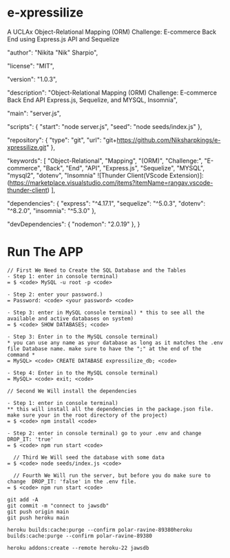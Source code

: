 # e-xpressilize
A UCLAx Object-Relational Mapping (ORM) Challenge: E-commerce Back End using Express.js API and Sequelize
  
  "author": "Nikita \"Nik\" Sharpio",
  
  "license": "MIT",
  
  "version": "1.0.3",
  
  "description": "Object-Relational Mapping (ORM) Challenge: E-commerce Back End API Express.js, Sequelize, and MYSQL, Insomnia",
  
  "main": "server.js",
  
  "scripts": {
                "start": "node server.js",
                "seed": "node seeds/index.js"
              },
  
  "repository": {
                "type": "git",
                "url": "git+https://github.com/Niksharpkings/e-xpressilize.git"
                },
  
  "keywords": [
               "Object-Relational",
               "Mapping",
               "(ORM)",
               "Challenge:",
               "E-commerce",
               "Back",
               "End",
               "API",
               "Express.js",
               "Sequelize",
               "MYSQL",
               "mysql2",
               "dotenv",
               "Insomnia"
               ![Thunder Client(VScode Extension)]:(https://marketplace.visualstudio.com/items?itemName=rangav.vscode-thunder-client)
               ],
  
  "dependencies": {
                "express": "^4.17.1",
                "sequelize": "^5.0.3",
                "dotenv": "^8.2.0",
                "insomnia": "^5.3.0"
                },
  
  "devDependencies": {
                  "nodemon": "2.0.19"
                  },
}

# Run The APP

~~~~~~~~~~~~~
// First We Need to Create the SQL Database and the Tables
- Step 1: enter in console terminal)
= $ <code> MySQL -u root -p <code>

- Step 2: enter your password.)
= Password: <code> <your password> <code>

- Step 3: enter in MySQL console terminal) * this to see all the available and active databases on system)
= $ <code> SHOW DATABASES; <code>

- Step 3: Enter in to the MySQL console terminal) 
* you can use any name as your database as long as it matches the .env file Database name. make sure to have the ";" at the end of the command *
= MySQL> <code> CREATE DATABASE expressilize_db; <code>

- Step 4: Enter in to the MySQL console terminal)
= MySQL> <code> exit; <code>

// Second We Will install the dependencies 

- Step 1: enter in console terminal) 
** this will install all the dependencies in the package.json file. make sure your in the root directory of the project)
= $ <code> npm install <code>

- Step 2: enter in console terminal) go to your .env and change DROP_IT: 'true'
= $ <code> npm run start <code>
 
  // Third We Will seed the database with some data
= $ <code> node seeds/index.js <code>

  // Fourth We Will run the server, but before you do make sure to change  DROP_IT: 'false' in the .env file.
= $ <code> npm run start <code>

git add -A
git commit -m "connect to jawsdb"
git push origin main
git push heroku main 

heroku builds:cache:purge --confirm polar-ravine-89380heroku builds:cache:purge --confirm polar-ravine-89380

heroku addons:create --remote heroku-22 jawsdb